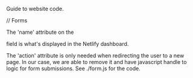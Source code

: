 Guide to website code.

// Forms

The 'name' attribute on the <form> field is what's displayed in the Netlify dashboard.

The 'action' attribute is only needed when redirecting the user to a new page. In our case, we are able to remove it and have javascript handle to logic for form submissions. See ./form.js for the code.
